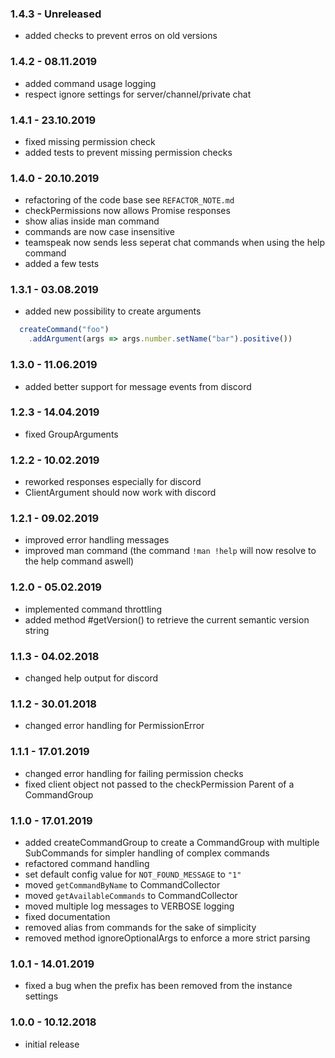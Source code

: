 ### 1.4.3 - Unreleased
* added checks to prevent erros on old versions

### 1.4.2 - 08.11.2019
* added command usage logging
* respect ignore settings for server/channel/private chat

### 1.4.1 - 23.10.2019
* fixed missing permission check
* added tests to prevent missing permission checks

### 1.4.0 - 20.10.2019
* refactoring of the code base see `REFACTOR_NOTE.md`
* checkPermissions now allows Promise responses
* show alias inside man command
* commands are now case insensitive
* teamspeak now sends less seperat chat commands when using the help command
* added a few tests

### 1.3.1 - 03.08.2019
* added new possibility to create arguments
```javascript
  createCommand("foo")
    .addArgument(args => args.number.setName("bar").positive())
```

### 1.3.0 - 11.06.2019
* added better support for message events from discord

### 1.2.3 - 14.04.2019
* fixed GroupArguments

### 1.2.2 - 10.02.2019
* reworked responses especially for discord
* ClientArgument should now work with discord

### 1.2.1 - 09.02.2019
* improved error handling messages
* improved man command (the command `!man !help` will now resolve to the help command aswell)

### 1.2.0 - 05.02.2019
* implemented command throttling
* added method #getVersion() to retrieve the current semantic version string

### 1.1.3 - 04.02.2018
* changed help output for discord

### 1.1.2 - 30.01.2018
* changed error handling for PermissionError

### 1.1.1 - 17.01.2019
* changed error handling for failing permission checks
* fixed client object not passed to the checkPermission Parent of a CommandGroup

### 1.1.0 - 17.01.2019
* added createCommandGroup to create a CommandGroup with multiple SubCommands for simpler handling of complex commands
* refactored command handling
* set default config value for `NOT_FOUND_MESSAGE` to `"1"`
* moved `getCommandByName` to CommandCollector
* moved `getAvailableCommands` to CommandCollector
* moved multiple log messages to VERBOSE logging
* fixed documentation
* removed alias from commands for the sake of simplicity
* removed method ignoreOptionalArgs to enforce a more strict parsing

### 1.0.1 - 14.01.2019
* fixed a bug when the prefix has been removed from the instance settings

### 1.0.0 - 10.12.2018
* initial release